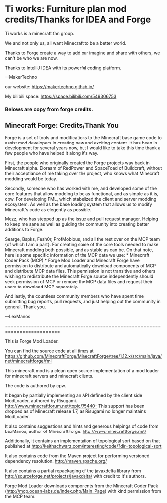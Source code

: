 # Ti works: Furniture plan mod credits/Thanks for IDEA and Forge

Ti works is a minecraft fan group.

We and not only us, all want Minecraft to be a better world.

Thanks to Forge create a way to add our imagine and share with others, we can't be who we are now.

Thanks to IntelliJ IDEA with its powerful coding platform.

--MakerTechno



our website: https://makertechno.github.io/

My bilibili space: https://space.bilibili.com/549306753

### Belows are copy from forge credits.


## Minecraft Forge: Credits/Thank You

Forge is a set of tools and modifications to the Minecraft base game code to assist 
mod developers in creating new and exciting content. It has been in development for 
several years now, but I would like to take this time thank a few people who have 
helped it along it's way.

First, the people who originally created the Forge projects way back in Minecraft 
alpha. Eloraam of RedPower, and SpaceToad of Buildcraft, without their acceptiance 
of me taking over the project, who knows what Minecraft modding would be today.

Secondly, someone who has worked with me, and developed some of the core features
that allow modding to be as functional, and as simple as it is, cpw. For developing
FML, which stabelized the client and server modding ecosystem. As well as the base
loading system that allows us to modify Minecraft's code as elegently as possible.

Mezz, who has stepped up as the issue and pull request manager. Helping to keep me
sane as well as guiding the community into creating better additions to Forge.

Searge, Bspks, Fesh0r, ProfMobious, and all the rest over on the MCP team {of which 
I am a part}. For creating some of the core tools needed to make Minecraft modding 
both possible, and as stable as can be.
  On that note, here is some specific information of the MCP data we use:
    * Minecraft Coder Pack (MCP) *
      Forge Mod Loader and Minecraft Forge have permission to distribute and automatically 
      download components of MCP and distribute MCP data files. This permission is not 
      transitive and others wishing to redistribute the Minecraft Forge source independently
      should seek permission of MCP or remove the MCP data files and request their users 
      to download MCP separately.
      
And lastly, the countless community members who have spent time submitting bug reports, 
pull requests, and just helping out the community in general. Thank you.

--LexManos

=========================================================================

This is Forge Mod Loader.

You can find the source code at all times at https://github.com/MinecraftForge/MinecraftForge/tree/1.12.x/src/main/java/net/minecraftforge/fml

This minecraft mod is a clean open source implementation of a mod loader for minecraft servers
and minecraft clients.

The code is authored by cpw.

It began by partially implementing an API defined by the client side ModLoader, authored by Risugami.
http://www.minecraftforum.net/topic/75440-
This support has been dropped as of Minecraft release 1.7, as Risugami no longer maintains ModLoader.

It also contains suggestions and hints and generous helpings of code from LexManos, author of MinecraftForge.
http://www.minecraftforge.net/

Additionally, it contains an implementation of topological sort based on that 
published at http://keithschwarz.com/interesting/code/?dir=topological-sort

It also contains code from the Maven project for performing versioned dependency
resolution. http://maven.apache.org/

It also contains a partial repackaging of the javaxdelta library from http://sourceforge.net/projects/javaxdelta/
with credit to it's authors.

Forge Mod Loader downloads components from the Minecraft Coder Pack
(http://mcp.ocean-labs.de/index.php/Main_Page) with kind permission from the MCP team.


